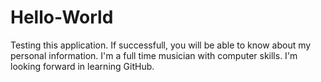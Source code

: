 # Hello-World
Testing this application.  If successfull, you will be able to know about my personal information.  I'm a full time musician with computer skills. I'm looking forward in learning GitHub.
